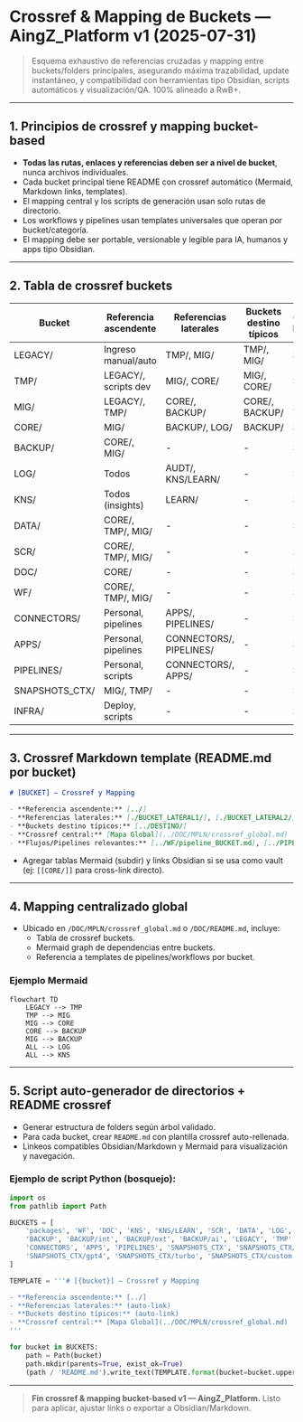 # Crossref & Mapping de Buckets — AingZ\_Platform v1 (2025-07-31)

> Esquema exhaustivo de referencias cruzadas y mapping entre buckets/folders principales, asegurando máxima trazabilidad, update instantáneo, y compatibilidad con herramientas tipo Obsidian, scripts automáticos y visualización/QA. 100% alineado a RwB+.

---

## 1. Principios de crossref y mapping bucket-based

- **Todas las rutas, enlaces y referencias deben ser a nivel de bucket**, nunca archivos individuales.
- Cada bucket principal tiene README con crossref automático (Mermaid, Markdown links, templates).
- El mapping central y los scripts de generación usan solo rutas de directorio.
- Los workflows y pipelines usan templates universales que operan por bucket/categoría.
- El mapping debe ser portable, versionable y legible para IA, humanos y apps tipo Obsidian.

---

## 2. Tabla de crossref buckets

| Bucket          | Referencia ascendente | Referencias laterales   | Buckets destino típicos | Crossref README |
| --------------- | --------------------- | ----------------------- | ----------------------- | --------------- |
| LEGACY/         | Ingreso manual/auto   | TMP/, MIG/              | TMP/, MIG/              | Sí              |
| TMP/            | LEGACY/, scripts dev  | MIG/, CORE/             | MIG/, CORE/             | Sí              |
| MIG/            | LEGACY/, TMP/         | CORE/, BACKUP/          | CORE/, BACKUP/          | Sí              |
| CORE/           | MIG/                  | BACKUP/, LOG/           | BACKUP/                 | Sí              |
| BACKUP/         | CORE/, MIG/           | -                       | -                       | Sí              |
| LOG/            | Todos                 | AUDT/, KNS/LEARN/       | -                       | Sí              |
| KNS/            | Todos (insights)      | LEARN/                  | -                       | Sí              |
| DATA/           | CORE/, TMP/, MIG/     | -                       | -                       | Sí              |
| SCR/            | CORE/, TMP/, MIG/     | -                       | -                       | Sí              |
| DOC/            | CORE/                 | -                       | -                       | Sí              |
| WF/             | CORE/, TMP/, MIG/     | -                       | -                       | Sí              |
| CONNECTORS/     | Personal, pipelines   | APPS/, PIPELINES/       | -                       | Sí              |
| APPS/           | Personal, pipelines   | CONNECTORS/, PIPELINES/ | -                       | Sí              |
| PIPELINES/      | Personal, scripts     | CONNECTORS/, APPS/      | -                       | Sí              |
| SNAPSHOTS\_CTX/ | MIG/, TMP/            | -                       | -                       | Sí              |
| INFRA/          | Deploy, scripts       | -                       | -                       | Sí              |

---

## 3. Crossref Markdown template (README.md por bucket)

```markdown
# [BUCKET] — Crossref y Mapping

- **Referencia ascendente:** [../]
- **Referencias laterales:** [./BUCKET_LATERAL1/], [./BUCKET_LATERAL2/]
- **Buckets destino típicos:** [../DESTINO/]
- **Crossref central:** [Mapa Global](../DOC/MPLN/crossref_global.md)
- **Flujos/Pipelines relevantes:** [../WF/pipeline_BUCKET.md], [../PIPELINES/pipeline_BUCKET.md]
```

- Agregar tablas Mermaid (subdir) y links Obsidian si se usa como vault (ej: `[[CORE/]]` para cross-link directo).

---

## 4. Mapping centralizado global

- Ubicado en `/DOC/MPLN/crossref_global.md` o `/DOC/README.md`, incluye:
  - Tabla de crossref buckets.
  - Mermaid graph de dependencias entre buckets.
  - Referencia a templates de pipelines/workflows por bucket.

### Ejemplo Mermaid

```mermaid
flowchart TD
    LEGACY --> TMP
    TMP --> MIG
    MIG --> CORE
    CORE --> BACKUP
    MIG --> BACKUP
    ALL --> LOG
    ALL --> KNS
```

---

## 5. Script auto-generador de directorios + README crossref

- Generar estructura de folders según árbol validado.
- Para cada bucket, crear `README.md` con plantilla crossref auto-rellenada.
- Linkeos compatibles Obsidian/Markdown y Mermaid para visualización y navegación.

### Ejemplo de script Python (bosquejo):

```python
import os
from pathlib import Path

BUCKETS = [
    'packages', 'WF', 'DOC', 'KNS', 'KNS/LEARN', 'SCR', 'DATA', 'LOG', 'LOG/AUDT',
    'BACKUP', 'BACKUP/int', 'BACKUP/ext', 'BACKUP/ai', 'LEGACY', 'TMP', 'MIG', 'CORE',
    'CONNECTORS', 'APPS', 'PIPELINES', 'SNAPSHOTS_CTX', 'SNAPSHOTS_CTX/o3',
    'SNAPSHOTS_CTX/gpt4', 'SNAPSHOTS_CTX/turbo', 'SNAPSHOTS_CTX/custom', 'INFRA'
]

TEMPLATE = '''# [{bucket}] — Crossref y Mapping

- **Referencia ascendente:** [../]
- **Referencias laterales:** (auto-link)
- **Buckets destino típicos:** (auto-link)
- **Crossref central:** [Mapa Global](../DOC/MPLN/crossref_global.md)
'''

for bucket in BUCKETS:
    path = Path(bucket)
    path.mkdir(parents=True, exist_ok=True)
    (path / 'README.md').write_text(TEMPLATE.format(bucket=bucket.upper()))
```

---

> **Fin crossref & mapping bucket-based v1 — AingZ\_Platform.** Listo para aplicar, ajustar links o exportar a Obsidian/Markdown.

